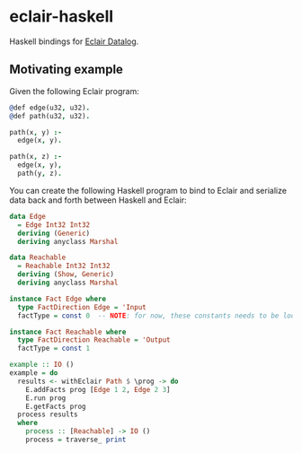 # eclair-haskell

Haskell bindings for [Eclair Datalog](https://github.com/luc-tielen/eclair-lang.git).

## Motivating example

Given the following Eclair program:

```prolog
@def edge(u32, u32).
@def path(u32, u32).

path(x, y) :-
  edge(x, y).

path(x, z) :-
  edge(x, y),
  path(y, z).
```

You can create the following Haskell program to bind to Eclair and serialize
data back and forth between Haskell and Eclair:

```haskell
data Edge
  = Edge Int32 Int32
  deriving (Generic)
  deriving anyclass Marshal

data Reachable
  = Reachable Int32 Int32
  deriving (Show, Generic)
  deriving anyclass Marshal

instance Fact Edge where
  type FactDirection Edge = 'Input
  factType = const 0  -- NOTE: for now, these constants needs to be looked up in the generated LLVM code

instance Fact Reachable where
  type FactDirection Reachable = 'Output
  factType = const 1

example :: IO ()
example = do
  results <- withEclair Path $ \prog -> do
    E.addFacts prog [Edge 1 2, Edge 2 3]
    E.run prog
    E.getFacts prog
  process results
  where
    process :: [Reachable] -> IO ()
    process = traverse_ print
```
